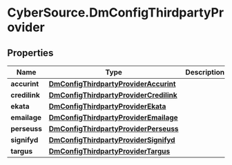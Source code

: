 # CyberSource.DmConfigThirdpartyProvider

## Properties
Name | Type | Description | Notes
------------ | ------------- | ------------- | -------------
**accurint** | [**DmConfigThirdpartyProviderAccurint**](DmConfigThirdpartyProviderAccurint.md) |  | [optional] 
**credilink** | [**DmConfigThirdpartyProviderCredilink**](DmConfigThirdpartyProviderCredilink.md) |  | [optional] 
**ekata** | [**DmConfigThirdpartyProviderEkata**](DmConfigThirdpartyProviderEkata.md) |  | [optional] 
**emailage** | [**DmConfigThirdpartyProviderEmailage**](DmConfigThirdpartyProviderEmailage.md) |  | [optional] 
**perseuss** | [**DmConfigThirdpartyProviderPerseuss**](DmConfigThirdpartyProviderPerseuss.md) |  | [optional] 
**signifyd** | [**DmConfigThirdpartyProviderSignifyd**](DmConfigThirdpartyProviderSignifyd.md) |  | [optional] 
**targus** | [**DmConfigThirdpartyProviderTargus**](DmConfigThirdpartyProviderTargus.md) |  | [optional] 


